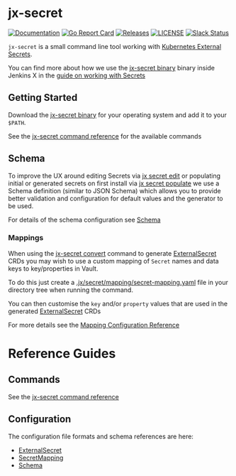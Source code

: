 # jx-secret

[![Documentation](https://godoc.org/github.com/jenkins-x/jx-secret?status.svg)](https://pkg.go.dev/mod/github.com/jenkins-x/jx-secret)
[![Go Report Card](https://goreportcard.com/badge/github.com/jenkins-x/jx-secret)](https://goreportcard.com/report/github.com/jenkins-x/jx-secret)
[![Releases](https://img.shields.io/github/release-pre/jenkins-x/jx-secret.svg)](https://github.com/jenkins-x/jx-secret/releases)
[![LICENSE](https://img.shields.io/github/license/jenkins-x/jx-secret.svg)](https://github.com/jenkins-x/jx-secret/blob/master/LICENSE)
[![Slack Status](https://img.shields.io/badge/slack-join_chat-white.svg?logo=slack&style=social)](https://slack.k8s.io/)

`jx-secret` is a small command line tool working with [Kubernetes External Secrets](https://github.com/godaddy/kubernetes-external-secrets).

You can find more about how we use the [jx-secret binary](https://github.com/jenkins-x/jx-secret/releases) binary inside Jenkins X in the [guide on working with Secrets](https://jenkins-x.io/docs/v3/guides/secrets/)


## Getting Started

Download the [jx-secret binary](https://github.com/jenkins-x/jx-secret/releases) for your operating system and add it to your `$PATH`.

See the [jx-secret command reference](https://github.com/jenkins-x/jx-secret/blob/master/docs/cmd/jx-secret.md) for the available commands


## Schema

To improve the UX around editing Secrets via [jx secret edit](https://github.com/jenkins-x/jx-secret/blob/master/docs/cmd/jx-secret_edit.md) or populating initial or generated secrets on first install via [jx secret populate](https://github.com/jenkins-x/jx-secret/blob/master/docs/cmd/jx-secret_populate.md) we use a Schema definition (similar to JSON Schema) which allows you to provide better validation and configuration for default values and the generator to be used.

For details of the schema configuration see [Schema](docs/schema.md#secret.jenkins-x.io/v1alpha1.Schema)


### Mappings

When using the [jx-secret convert](cmd/jx-secret_convert.md) command to generate [ExternalSecret](https://github.com/godaddy/kubernetes-external-secrets) CRDs you may wish to use a custom mapping of `Secret` names and data keys to key/properties in Vault.

To do this just create a [.jx/secret/mapping/secret-mapping.yaml](https://github.com/jenkins-x/jx3-gitops-template/blob/master/.jx/secret/vault/mapping/secret-mappings.yaml) file in your directory tree when running the command. 

You can then customise the `key` and/or `property` values that are used in the generated [ExternalSecret](https://github.com/godaddy/kubernetes-external-secrets) CRDs

For more details see the [Mapping Configuration Reference](docs/mapping.md#secret.jenkins-x.io/v1alpha1.SecretMapping)


# Reference Guides

## Commands

See the [jx-secret command reference](https://github.com/jenkins-x/jx-secret/blob/master/docs/cmd/jx-secret.md)


## Configuration

The configuration file formats and schema references are here:

* [ExternalSecret](docs/external.md#kubernetes-client.io/v1.ExternalSecret)
* [SecretMapping](docs/mapping.md#secret.jenkins-x.io/v1alpha1.SecretMapping)
* [Schema](docs/schema.md#secret.jenkins-x.io/v1alpha1.Schema)
